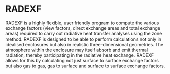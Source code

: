 # RADEXF
RADEXF is a highly flexible, user friendly program to compute the various exchange factors (view factors, direct exchange areas and total exchange areas) required to carry out radiative heat transfer analyses using the zone method. RADEXF is designed to be able to perform calculations not only in idealised enclosures but also in realistic three-dimensional geometries. The atmosphere within the enclosure may itself absorb and emit thermal radiation, thereby participating in the radiative heat exchange. RADEXF allows for this by calculating not just surface to surface exchange factors but also gas to gas, gas to surface and surface to surface exchange factors.
